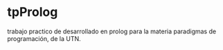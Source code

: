 # tpProlog
trabajo practico de desarrollado en prolog para la materia paradigmas de programación, de la UTN.
